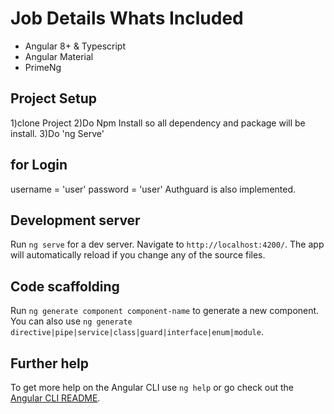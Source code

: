 # Job Details Whats Included

* Angular 8+ & Typescript
* Angular Material
* PrimeNg


## Project Setup

1)clone Project
2)Do Npm Install so all dependency and package will be install.
3)Do 'ng Serve'

## for Login
username = 'user'
password = 'user'
Authguard is also implemented.

## Development server

Run `ng serve` for a dev server. Navigate to `http://localhost:4200/`. The app will automatically reload if you change any of the source files.

## Code scaffolding

Run `ng generate component component-name` to generate a new component. You can also use `ng generate directive|pipe|service|class|guard|interface|enum|module`.
## Further help

To get more help on the Angular CLI use `ng help` or go check out the [Angular CLI README](https://github.com/angular/angular-cli/blob/master/README.md).
